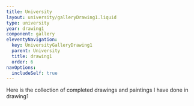 ```yaml
---
title: University
layout: university/galleryDrawing1.liquid
type: university
year: drawing1
component: gallery
eleventyNavigation:
  key: UniversityGalleryDrawing1
  parent: University
  title: drawing1
  order: 6
navOptions:
  includeSelf: true
---
```


Here is the collection of completed drawings and paintings I have done in drawing1
